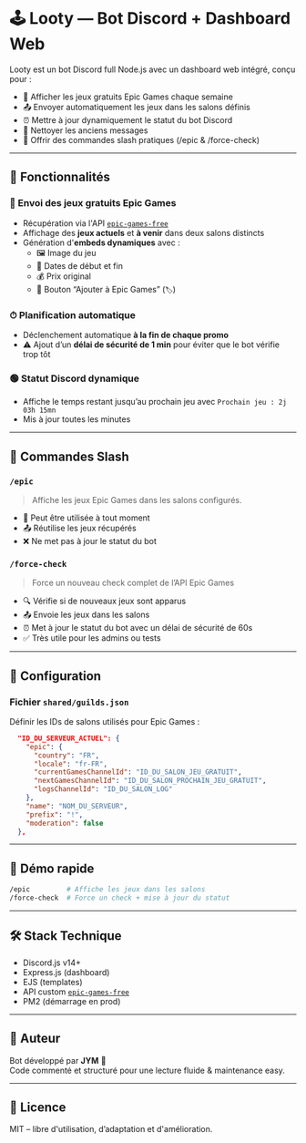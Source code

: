 # 🕹️ Looty — Bot Discord + Dashboard Web

Looty est un bot Discord full Node.js avec un dashboard web intégré, conçu pour :

- 🎁 Afficher les jeux gratuits Epic Games chaque semaine  
- 📤 Envoyer automatiquement les jeux dans les salons définis  
- ⏰ Mettre à jour dynamiquement le statut du bot Discord  
- 🧹 Nettoyer les anciens messages  
- 🔧 Offrir des commandes slash pratiques (/epic & /force-check)

---

## 🚀 Fonctionnalités

### 🎯 Envoi des jeux gratuits Epic Games
- Récupération via l'API [`epic-games-free`](https://github.com/JYM34/EpicGamesFree)
- Affichage des **jeux actuels** et **à venir** dans deux salons distincts
- Génération d'**embeds dynamiques** avec :
  - 🖼️ Image du jeu
  - 📅 Dates de début et fin
  - 💰 Prix original
  - 🔗 Bouton “Ajouter à Epic Games” (`🏷️`)

### ⏱ Planification automatique
- Déclenchement automatique **à la fin de chaque promo**
- ⚠️ Ajout d’un **délai de sécurité de 1 min** pour éviter que le bot vérifie trop tôt

### 🟢 Statut Discord dynamique
- Affiche le temps restant jusqu’au prochain jeu avec `Prochain jeu : 2j 03h 15mn`
- Mis à jour toutes les minutes

---

## 🔧 Commandes Slash

### `/epic`
> Affiche les jeux Epic Games dans les salons configurés.

- 🔁 Peut être utilisée à tout moment
- 📤 Réutilise les jeux récupérés
- ❌ Ne met pas à jour le statut du bot

### `/force-check`
> Force un nouveau check complet de l’API Epic Games

- 🔍 Vérifie si de nouveaux jeux sont apparus
- 📤 Envoie les jeux dans les salons
- ⏰ Met à jour le statut du bot avec un délai de sécurité de 60s
- ✅ Très utile pour les admins ou tests

---

## 🔧 Configuration

### Fichier `shared/guilds.json`

Définir les IDs de salons utilisés pour Epic Games :

```json
  "ID_DU_SERVEUR_ACTUEL": {
    "epic": {
      "country": "FR",
      "locale": "fr-FR",
      "currentGamesChannelId": "ID_DU_SALON_JEU_GRATUIT",
      "nextGamesChannelId": "ID_DU_SALON_PROCHAIN_JEU_GRATUIT",
      "logsChannelId": "ID_DU_SALON_LOG"
    },
    "name": "NOM_DU_SERVEUR",
    "prefix": "!",
    "moderation": false
  },

```

---

## 🧪 Démo rapide

```bash
/epic         # Affiche les jeux dans les salons
/force-check  # Force un check + mise à jour du statut
```

---

## 🛠 Stack Technique

- Discord.js v14+
- Express.js (dashboard)
- EJS (templates)
- API custom [`epic-games-free`](https://github.com/JYM34/EpicGamesFree)
- PM2 (démarrage en prod)

---

## 👤 Auteur

Bot développé par **JYM** 🥃  
Code commenté et structuré pour une lecture fluide & maintenance easy.

---

## 📄 Licence

MIT – libre d'utilisation, d’adaptation et d'amélioration.
